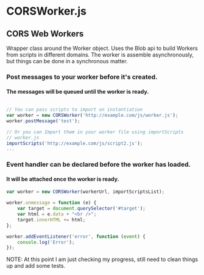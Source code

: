 # CORSWorker.js

## CORS Web Workers
Wrapper class around the Worker object. Uses the Blob api to build Workers from scripts in different domains. The worker is assemble asynchronously, but things can be done in a synchronous matter.

### Post messages to your worker before it's created. 
#### The messages will be queued until the worker is ready.
```javascript

// You can pass scripts to import on instantiation 
var worker = new CORSWorker('http://example.com/js/worker.js');
worker.postMessage('test');

// Or you can Import them in your worker file using importScripts
// worker.js
importScripts('http://example.com/js/script2.js');
...
```

### Event handler can be declared before the worker has loaded.
#### It will be attached once the worker is ready.
```javascript
var worker = new CORSWorker(workerUrl, importScriptsList);

worker.onmessage = function (e) {
    var target = document.querySelector('#target');
    var html = e.data + "<br />";
    target.innerHTML += html;
};

worker.addEventListener('error', function (event) {
    console.log('Error');
});
```
NOTE: At this point I am just checking my progress, still need to clean things up and add some tests.
